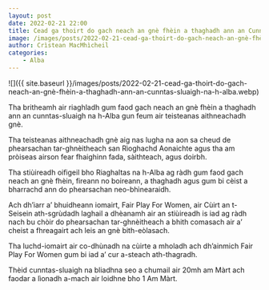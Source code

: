 ```yaml
---
layout: post
date: 2022-02-21 22:00
title: Cead ga thoirt do gach neach an gnè fhèin a thaghadh ann an Cunntas-sluaigh na h-Alba
image: /images/posts/2022-02-21-cead-ga-thoirt-do-gach-neach-an-gnè-fhèin-a-thaghadh-ann-an-cunntas-sluaigh-na-h-alba.webp
author: Crìstean MacMhìcheil
categories:
	- Alba
---
```


![]({{ site.baseurl }}/images/posts/2022-02-21-cead-ga-thoirt-do-gach-neach-an-gnè-fhèin-a-thaghadh-ann-an-cunntas-sluaigh-na-h-alba.webp)

Tha britheamh air riaghladh gum faod gach neach an gnè fhèin a thaghadh ann an cunntas-sluaigh na h-Alba gun feum air teisteanas aithneachadh gnè.

Tha teisteanas aithneachadh gnè aig nas lugha na aon sa cheud de phearsachan tar-ghnèitheach san Rìoghachd Aonaichte agus tha am pròiseas airson fear fhaighinn fada, sàithteach, agus doirbh.

Tha stiùireadh oifigeil bho Riaghaltas na h-Alba ag ràdh gum faod gach neach an gnè fhèin, fireann no boireann, a thaghadh agus gum bi cèist a bharrachd ann do phearsachan neo-bhìnearaidh.

Ach dh’iarr a’ bhuidheann iomairt, Fair Play For Women, air Cùirt an t-Seisein ath-sgrùdadh laghail a dhèanamh air an stiùireadh is iad ag ràdh nach bu chòir do phearsachan tar-ghnèitheach a bhith comasach air a’ cheist a fhreagairt ach leis an gnè bith-eòlasach.

Tha luchd-iomairt air co-dhùnadh na cùirte a mholadh ach dh’ainmich Fair Play For Women gum bi iad a’ cur a-steach ath-thagradh.

Thèid cunntas-sluaigh na bliadhna seo a chumail air 20mh am Màrt ach faodar a lìonadh a-mach air loidhne bho 1 Am Màrt.
